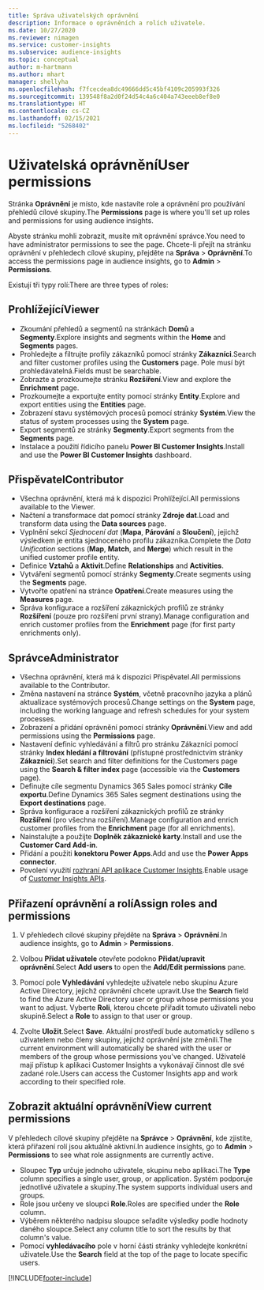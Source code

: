 ```yaml
---
title: Správa uživatelských oprávnění
description: Informace o oprávněních a rolích uživatele.
ms.date: 10/27/2020
ms.reviewer: nimagen
ms.service: customer-insights
ms.subservice: audience-insights
ms.topic: conceptual
author: m-hartmann
ms.author: mhart
manager: shellyha
ms.openlocfilehash: f7fcecdea8dc49666dd5c45bf4109c205993f326
ms.sourcegitcommit: 139548f8a2d0f24d54c4a6c404a743eeeb8ef8e0
ms.translationtype: HT
ms.contentlocale: cs-CZ
ms.lasthandoff: 02/15/2021
ms.locfileid: "5268402"
---
```

# <a name="user-permissions"></a><span data-ttu-id="1daed-103">Uživatelská oprávnění</span><span class="sxs-lookup"><span data-stu-id="1daed-103">User permissions</span></span>

<span data-ttu-id="1daed-104">Stránka **Oprávnění** je místo, kde nastavíte role a oprávnění pro používání přehledů cílové skupiny.</span><span class="sxs-lookup"><span data-stu-id="1daed-104">The **Permissions** page is where you'll set up roles and permissions for using audience insights.</span></span>

<span data-ttu-id="1daed-105">Abyste stránku mohli zobrazit, musíte mít oprávnění správce.</span><span class="sxs-lookup"><span data-stu-id="1daed-105">You need to have administrator permissions to see the page.</span></span> <span data-ttu-id="1daed-106">Chcete-li přejít na stránku oprávnění v přehledech cílové skupiny, přejděte na **Správa** > **Oprávnění**.</span><span class="sxs-lookup"><span data-stu-id="1daed-106">To access the permissions page in audience insights, go to **Admin** > **Permissions**.</span></span>

<span data-ttu-id="1daed-107">Existují tři typy rolí:</span><span class="sxs-lookup"><span data-stu-id="1daed-107">There are three types of roles:</span></span>

## <a name="viewer"></a><span data-ttu-id="1daed-108">Prohlížející</span><span class="sxs-lookup"><span data-stu-id="1daed-108">Viewer</span></span>

- <span data-ttu-id="1daed-109">Zkoumání přehledů a segmentů na stránkách **Domů** a **Segmenty**.</span><span class="sxs-lookup"><span data-stu-id="1daed-109">Explore insights and segments within the **Home** and **Segments** pages.</span></span>
- <span data-ttu-id="1daed-110">Prohledejte a filtrujte profily zákazníků pomocí stránky **Zákazníci**.</span><span class="sxs-lookup"><span data-stu-id="1daed-110">Search and filter customer profiles using the **Customers** page.</span></span> <span data-ttu-id="1daed-111">Pole musí být prohledávatelná.</span><span class="sxs-lookup"><span data-stu-id="1daed-111">Fields must be searchable.</span></span>
- <span data-ttu-id="1daed-112">Zobrazte a prozkoumejte stránku **Rozšíření**.</span><span class="sxs-lookup"><span data-stu-id="1daed-112">View and explore the **Enrichment** page.</span></span>
- <span data-ttu-id="1daed-113">Prozkoumejte a exportujte entity pomocí stránky **Entity**.</span><span class="sxs-lookup"><span data-stu-id="1daed-113">Explore and export entities using the **Entities** page.</span></span>
- <span data-ttu-id="1daed-114">Zobrazení stavu systémových procesů pomocí stránky **Systém**.</span><span class="sxs-lookup"><span data-stu-id="1daed-114">View the status of system processes  using the **System** page.</span></span>
- <span data-ttu-id="1daed-115">Export segmentů ze stránky **Segmenty**.</span><span class="sxs-lookup"><span data-stu-id="1daed-115">Export segments from the **Segments** page.</span></span>
- <span data-ttu-id="1daed-116">Instalace a použití řídicího panelu **Power BI Customer Insights**.</span><span class="sxs-lookup"><span data-stu-id="1daed-116">Install and use the **Power BI Customer Insights** dashboard.</span></span>

## <a name="contributor"></a><span data-ttu-id="1daed-117">Přispěvatel</span><span class="sxs-lookup"><span data-stu-id="1daed-117">Contributor</span></span>

- <span data-ttu-id="1daed-118">Všechna oprávnění, která má k dispozici Prohlížející.</span><span class="sxs-lookup"><span data-stu-id="1daed-118">All permissions available to the Viewer.</span></span>
- <span data-ttu-id="1daed-119">Načtení a transformace dat pomocí stránky **Zdroje dat**.</span><span class="sxs-lookup"><span data-stu-id="1daed-119">Load and transform data using the **Data sources** page.</span></span>
- <span data-ttu-id="1daed-120">Vyplnění sekcí *Sjednocení dat* (**Mapa**, **Párování** a **Sloučení**), jejichž výsledkem je entita sjednoceného profilu zákazníka.</span><span class="sxs-lookup"><span data-stu-id="1daed-120">Complete the *Data Unification* sections (**Map**, **Match**, and **Merge**) which result in the unified customer profile entity.</span></span>
- <span data-ttu-id="1daed-121">Definice **Vztahů** a **Aktivit**.</span><span class="sxs-lookup"><span data-stu-id="1daed-121">Define **Relationships** and **Activities**.</span></span>
- <span data-ttu-id="1daed-122">Vytváření segmentů pomocí stránky **Segmenty**.</span><span class="sxs-lookup"><span data-stu-id="1daed-122">Create segments using the **Segments** page.</span></span>
- <span data-ttu-id="1daed-123">Vytvořte opatření na stránce **Opatření**.</span><span class="sxs-lookup"><span data-stu-id="1daed-123">Create measures using the **Measures** page.</span></span>
- <span data-ttu-id="1daed-124">Správa konfigurace a rozšíření zákaznických profilů ze stránky **Rozšíření** (pouze pro rozšíření první strany).</span><span class="sxs-lookup"><span data-stu-id="1daed-124">Manage configuration and enrich customer profiles from the **Enrichment** page (for first party enrichments only).</span></span>

## <a name="administrator"></a><span data-ttu-id="1daed-125">Správce</span><span class="sxs-lookup"><span data-stu-id="1daed-125">Administrator</span></span>

- <span data-ttu-id="1daed-126">Všechna oprávnění, která má k dispozici Přispěvatel.</span><span class="sxs-lookup"><span data-stu-id="1daed-126">All permissions available to the Contributor.</span></span>
- <span data-ttu-id="1daed-127">Změna nastavení na stránce **Systém**, včetně pracovního jazyka a plánů aktualizace systémových procesů.</span><span class="sxs-lookup"><span data-stu-id="1daed-127">Change settings on the **System** page, including the working language and refresh schedules for your system processes.</span></span>
- <span data-ttu-id="1daed-128">Zobrazení a přidání oprávnění pomocí stránky **Oprávnění**.</span><span class="sxs-lookup"><span data-stu-id="1daed-128">View and add permissions using the **Permissions** page.</span></span>
- <span data-ttu-id="1daed-129">Nastavení definic vyhledávání a filtrů pro stránku Zákazníci pomocí stránky **Index hledání a filtrování** (přístupné prostřednictvím stránky **Zákazníci**).</span><span class="sxs-lookup"><span data-stu-id="1daed-129">Set search and filter definitions for the Customers page using the **Search & filter index** page (accessible via the **Customers** page).</span></span>
- <span data-ttu-id="1daed-130">Definujte cíle segmentu Dynamics 365 Sales pomocí stránky **Cíle exportu**.</span><span class="sxs-lookup"><span data-stu-id="1daed-130">Define Dynamics 365 Sales segment destinations using the **Export destinations** page.</span></span>
- <span data-ttu-id="1daed-131">Správa konfigurace a rozšíření zákaznických profilů ze stránky **Rozšíření** (pro všechna rozšíření).</span><span class="sxs-lookup"><span data-stu-id="1daed-131">Manage configuration and enrich customer profiles from the **Enrichment** page (for all enrichments).</span></span>
- <span data-ttu-id="1daed-132">Nainstalujte a použijte **Doplněk zákaznické karty**.</span><span class="sxs-lookup"><span data-stu-id="1daed-132">Install and use the **Customer Card Add-in**.</span></span>
- <span data-ttu-id="1daed-133">Přidání a použiti **konektoru Power Apps**.</span><span class="sxs-lookup"><span data-stu-id="1daed-133">Add and use the **Power Apps connector**.</span></span>
- <span data-ttu-id="1daed-134">Povolení využití [rozhraní API aplikace Customer Insights](apis.md).</span><span class="sxs-lookup"><span data-stu-id="1daed-134">Enable usage of [Customer Insights APIs](apis.md).</span></span>

## <a name="assign-roles-and-permissions"></a><span data-ttu-id="1daed-135">Přiřazení oprávnění a rolí</span><span class="sxs-lookup"><span data-stu-id="1daed-135">Assign roles and permissions</span></span>

1. <span data-ttu-id="1daed-136">V přehledech cílové skupiny přejděte na **Správa** > **Oprávnění**.</span><span class="sxs-lookup"><span data-stu-id="1daed-136">In audience insights, go to **Admin** > **Permissions**.</span></span>

1. <span data-ttu-id="1daed-137">Volbou **Přidat uživatele** otevřete podokno **Přidat/upravit oprávnění**.</span><span class="sxs-lookup"><span data-stu-id="1daed-137">Select **Add users** to open the **Add/Edit permissions** pane.</span></span>

1. <span data-ttu-id="1daed-138">Pomocí pole **Vyhledávání** vyhledejte uživatele nebo skupinu Azure Active Directory, jejichž oprávnění chcete upravit.</span><span class="sxs-lookup"><span data-stu-id="1daed-138">Use the **Search** field to find the Azure Active Directory user or group whose permissions you want to adjust.</span></span> <span data-ttu-id="1daed-139">Vyberte **Roli**, kterou chcete přiřadit tomuto uživateli nebo skupině.</span><span class="sxs-lookup"><span data-stu-id="1daed-139">Select a **Role** to assign to that user or group.</span></span>

1. <span data-ttu-id="1daed-140">Zvolte **Uložit**.</span><span class="sxs-lookup"><span data-stu-id="1daed-140">Select **Save**.</span></span> <span data-ttu-id="1daed-141">Aktuální prostředí bude automaticky sdíleno s uživatelem nebo členy skupiny, jejichž oprávnění jste změnili.</span><span class="sxs-lookup"><span data-stu-id="1daed-141">The current environment will automatically be shared with the user or members of the group whose permissions you've changed.</span></span> <span data-ttu-id="1daed-142">Uživatelé mají přístup k aplikaci Customer Insights a vykonávají činnost dle své zadané role.</span><span class="sxs-lookup"><span data-stu-id="1daed-142">Users can access the Customer Insights app and work according to their specified role.</span></span>

## <a name="view-current-permissions"></a><span data-ttu-id="1daed-143">Zobrazit aktuální oprávnění</span><span class="sxs-lookup"><span data-stu-id="1daed-143">View current permissions</span></span>

<span data-ttu-id="1daed-144">V přehledech cílové skupiny přejděte na **Správce** > **Oprávnění**, kde zjistíte, která přiřazení rolí jsou aktuálně aktivní.</span><span class="sxs-lookup"><span data-stu-id="1daed-144">In audience insights, go to **Admin** > **Permissions** to see what role assignments are currently active.</span></span>

- <span data-ttu-id="1daed-145">Sloupec **Typ** určuje jednoho uživatele, skupinu nebo aplikaci.</span><span class="sxs-lookup"><span data-stu-id="1daed-145">The **Type** column specifies a single user, group, or application.</span></span> <span data-ttu-id="1daed-146">Systém podporuje jednotlivé uživatele a skupiny.</span><span class="sxs-lookup"><span data-stu-id="1daed-146">The system supports individual users and groups.</span></span>
- <span data-ttu-id="1daed-147">Role jsou určeny ve sloupci **Role**.</span><span class="sxs-lookup"><span data-stu-id="1daed-147">Roles are specified under the **Role** column.</span></span>
- <span data-ttu-id="1daed-148">Výběrem některého nadpisu sloupce seřadíte výsledky podle hodnoty daného sloupce.</span><span class="sxs-lookup"><span data-stu-id="1daed-148">Select any column title to sort the results by that column's value.</span></span>
- <span data-ttu-id="1daed-149">Pomocí **vyhledávacího** pole v horní části stránky vyhledejte konkrétní uživatele.</span><span class="sxs-lookup"><span data-stu-id="1daed-149">Use the **Search** field at the top of the page to locate specific users.</span></span>


[!INCLUDE[footer-include](../includes/footer-banner.md)]